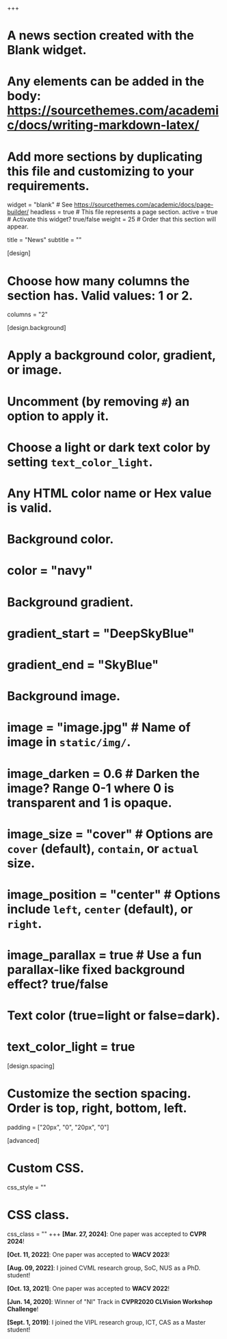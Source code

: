 +++
# A news section created with the Blank widget.
# Any elements can be added in the body: https://sourcethemes.com/academic/docs/writing-markdown-latex/
# Add more sections by duplicating this file and customizing to your requirements.

widget = "blank"  # See https://sourcethemes.com/academic/docs/page-builder/
headless = true  # This file represents a page section.
active = true  # Activate this widget? true/false
weight = 25  # Order that this section will appear.

title = "News"
subtitle = ""

[design]
  # Choose how many columns the section has. Valid values: 1 or 2.
  columns = "2"

[design.background]
  # Apply a background color, gradient, or image.
  #   Uncomment (by removing `#`) an option to apply it.
  #   Choose a light or dark text color by setting `text_color_light`.
  #   Any HTML color name or Hex value is valid.

  # Background color.
  # color = "navy"
  
  # Background gradient.
  # gradient_start = "DeepSkyBlue"
  # gradient_end = "SkyBlue"
  
  # Background image.
  # image = "image.jpg"  # Name of image in `static/img/`.
  # image_darken = 0.6  # Darken the image? Range 0-1 where 0 is transparent and 1 is opaque.
  # image_size = "cover"  #  Options are `cover` (default), `contain`, or `actual` size.
  # image_position = "center"  # Options include `left`, `center` (default), or `right`.
  # image_parallax = true  # Use a fun parallax-like fixed background effect? true/false
  
  # Text color (true=light or false=dark).
  # text_color_light = true

[design.spacing]
  # Customize the section spacing. Order is top, right, bottom, left.
  padding = ["20px", "0", "20px", "0"]

[advanced]
 # Custom CSS. 
 css_style = ""
 
 # CSS class.
 css_class = "" 
+++
**\[Mar. 27, 2024\]**: One paper was accepted to **CVPR 2024**!

**\[Oct. 11, 2022\]**: One paper was accepted to **WACV 2023**!

**\[Aug. 09, 2022\]**: I joined CVML research group, SoC, NUS as a PhD. student!

**\[Oct. 13, 2021\]**: One paper was accepted to **WACV 2022**!

**\[Jun. 14, 2020\]**: Winner of "NI" Track in **CVPR2020 CLVision Workshop Challenge**!

<!-- **\[Aug. 10, 2020\]**: The code of our HetH (ECCV 2020) was released. -->

<!-- **\[Jul. 3, 2020\]**: One paper was accepted to **ECCV 2020**! -->

<!-- **\[Jun. 15 ~ 19, 2019\]**: I attended the CVPR 2019 held in Long Beach, CA, U.S.  -->

<!-- **\[Mar. 1, 2019\]**: One paper was accepted to **CVPR 2019**! -->

**\[Sept. 1, 2019\]**: I joined the VIPL research group, ICT, CAS as a Master student!